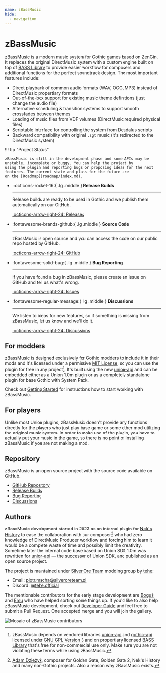 ```yaml
---
name: zBassMusic
hide:
  - navigation
---
```


# zBassMusic

zBassMusic is a modern music system for Gothic games based on ZenGin. 
It replaces the original DirectMusic system with a custom engine built on top of [BASS Library](https://www.un4seen.com/)
to provide easier workflow for composers and additional functions for the perfect soundtrack design. 
The most important features include:

* Direct playback of common audio formats (WAV, OGG, MP3) instead of DirectMusic propertiary formats
* Out-of-the-box support for existing music theme definitions (just change the audio file)
* Alternative scheduling & transition systems to support smooth crossfades between themes 
* Loading of music files from VDF volumes (DirectMusic required physical files)
* Scriptable interface for controlling the system from Deadalus scripts
* Backward compatibility with original `.sgt` music (it's redirected to the DirectMusic system)


!!! tip "Project Status"

    zBassMusic is still in the development phase and some APIs may be unstable, incomplete or buggy. You can help the project by
    using the plugin and reporting bugs or proposing ideas for the next features. The current state and plans for the future are
    on the [Roadmap](roadmap/index.md).
        

<div class="grid cards" markdown>

-  ::octicons-rocket-16:{ .lg .middle } __Release Builds__

    ---

    Release builds are ready to be used in Gothic and we publish them automatically on our GitHub.

    [:octicons-arrow-right-24: Releases](https://github.com/Silver-Ore-Team/zBassMusic/releases)

-  :fontawesome-brands-github:{ .lg .middle } __Source Code__

    ---

    zBassMusic is open source and you can access the code on our public repo hosted by GitHub.

    [:octicons-arrow-right-24: GitHub](https://github.com/Silver-Ore-Team/zBassMusic)

-  :fontawesome-solid-bug:{ .lg .middle } __Bug Reporting__

    ---

    If you have found a bug in zBassMusic, please create an issue on GitHub and tell us what's wrong.

    [:octicons-arrow-right-24: Issues](https://github.com/Silver-Ore-Team/zBassMusic/issues)

-  :fontawesome-regular-message:{ .lg .middle } __Discussions__

    ---

    We listen to ideas for new features, so if something is missing from zBassMusic, let us know and we'll do it.

    [:octicons-arrow-right-24: Discussions](https://github.com/Silver-Ore-Team/zBassMusic/discussions)

</div>


## For modders

zBassMusic is designed exclusively for Gothic modders to include it in their mods and it's licensed 
under a permissive [MIT License](https://github.com/Silver-Ore-Team/zBassMusic/blob/main/LICENSE),
so you can use the plugin for free in any project[^1]. 
It's built using the new [union-api](https://gitlab.com/union-framework/union-api) and can be embedded 
either as a Union 1.0m plugin or as a completely standalone plugin for base Gothic with System Pack.

Check out [Getting Started](getting-started/index.md) for instructions how to start working with zBassMusic.

[^1]: zBassMusic depends on vendored libraries [union-api](https://gitlab.com/union-framework/union-api) and [gothic-api]()
        licensed under [GNU GPL Version 3](https://gitlab.com/union-framework/union-api/-/blob/main/LICENSE)
        and on propertiary licensed [BASS Library](https://www.un4seen.com/) that's free for non-commercial use only.
        Make sure you are not violating these terms while using zBassMusic.

## For players

Unlike most Union plugins, zBassMusic doesn't provide any functions directly for the players who just play base game or some
other mod utilizing the original music system. In order to make use of the plugin, you have to actually put your music in the
game, so there is no point of installing zBassMusic if you are not making a mod.

## Repository

zBassMusic is an open source project with the source code available on GitHub.

- [GitHub Repository](https://github.com/Silver-Ore-Team/zBassMusic)
- [Release Builds](https://github.com/Silver-Ore-Team/zBassMusic/releases)
- [Bug Reporting](https://github.com/Silver-Ore-Team/zBassMusic/issues)
- [Discussions](https://github.com/Silver-Ore-Team/zBassMusic/discussions)

## Authors

zBassMusic development started in 2023 as an internal plugin for [Nek's History](https://silveroreteam.pl/en/projects/nek)
to ease the collaboration with our composer[^2] who had zero knowledge of DirectMusic Producer workflow and forcing him to learn it
would be a complete waste of time and possibly limit the creativity. Sometime later the internal code base based on Union SDK 1.0m
was rewritten for [union&#8209;api](https://gitlab.com/union-framework/union-api) &mdash;&nbsp;the successor of Union SDK, and published as an open source project.

The project is maintained under [Silver Ore Team](https://silveroreteam.pl) modding group by [tehe](https://github.com/piotrmacha):

* Email: [piotr.macha@silveroreteam.pl](mailto:piotr.macha@silveroreteam.pl)
* Discord: [@tehe.official](https://discordapp.com/users/1014655735856111678)

The mentionable contributors for the early stage development are [Boguś](https://github.com/bogu9821) and [Emu](https://github.com/muczc1wek) who have helped sorting some things up. If you'd like to also help zBassMusic development, check out [Developer Guide](developer-guide/index.md) 
and feel free to submit a Pull Request. One accepted merge and you will join the gallery.

<div class="zbassmusic-contributos" markdown>

![Mosaic of zBassMusic contributors](https://contrib.nn.ci/api?repo=Silver-Ore-Team/zBassMusic)

</div>

[^2]: [Adam Dzieżyk](https://adamdziezyk.com/), composer for Golden Gate, Golden Gate 2, Nek's History and many non-Gothic projects.
        Also a reason why zBassMusic exists.
